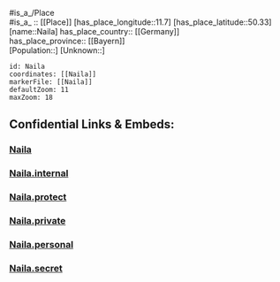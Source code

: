 ﻿---
location: [50.33,11.7] 
mapzoom: [7,12] 
mapmarker: city 
type: City
tags:
- geo/City


SpocWebEntityId: 32719
isDeleted: false
confidential: public

---
#is_a_/Place  
#is_a_ :: [[Place]] 
[has_place_longitude::11.7] 
[has_place_latitude::50.33] 
[name::Naila] 
has_place_country:: [[Germany]]  
has_place_province:: [[Bayern]]  
[Population::] 
[Unknown::] 


```leaflet
id: Naila
coordinates: [[Naila]] 
markerFile: [[Naila]] 
defaultZoom: 11 
maxZoom: 18
```


## Confidential Links & Embeds: 

### [Naila](/_public/Earth/Continent/Europe/Europe~Central/Germany/Germany~West/Bayern/counties~Bayern/Hof/cities~Hof/Naila.md) 

### [Naila.internal](/_internal/Earth/Continent/Europe/Europe~Central/Germany/Germany~West/Bayern/counties~Bayern/Hof/cities~Hof/Naila.internal.md) 

### [Naila.protect](/_protect/Earth/Continent/Europe/Europe~Central/Germany/Germany~West/Bayern/counties~Bayern/Hof/cities~Hof/Naila.protect.md) 

### [Naila.private](/_private/Earth/Continent/Europe/Europe~Central/Germany/Germany~West/Bayern/counties~Bayern/Hof/cities~Hof/Naila.private.md) 

### [Naila.personal](/_personal/Earth/Continent/Europe/Europe~Central/Germany/Germany~West/Bayern/counties~Bayern/Hof/cities~Hof/Naila.personal.md) 

### [Naila.secret](/_secret/Earth/Continent/Europe/Europe~Central/Germany/Germany~West/Bayern/counties~Bayern/Hof/cities~Hof/Naila.secret.md) 
